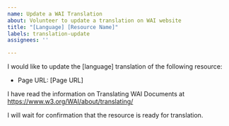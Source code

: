 ```yaml
---
name: Update a WAI Translation
about: Volunteer to update a translation on WAI website
title: "[Language] [Resource Name]"
labels: translation-update
assignees: ''

---
```


I would like to update the [language] translation of  the following resource:
- Page URL: [Page URL]

I have read the information on Translating WAI Documents at https://www.w3.org/WAI/about/translating/

I will wait for confirmation that the resource is ready for translation.
